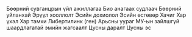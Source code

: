 Бөөрний сувганцрын үйл ажиллагаа
Био анагаах судлаач
Бөөрний уйланхай
Эрүүл хооллолт
Эсийн дохиолол
Эсийн өсгөвөр
Хачиг
Хар үхэл
Хар тамхи
Либертилинк (ген)
Арьсны уураг
МУ-ын зайлшгүй шаардлагатай эмийн жагсаалт
Цусны даралт
Цусны эс